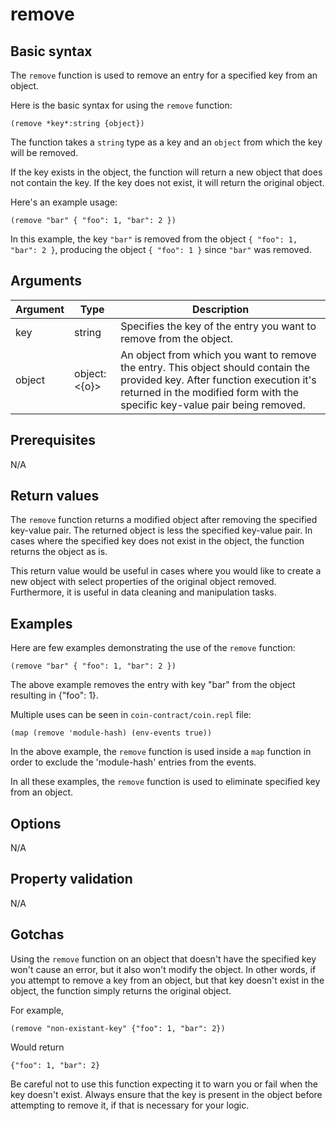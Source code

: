 # remove

## Basic syntax

The `remove` function is used to remove an entry for a specified key from an object.

Here is the basic syntax for using the `remove` function:

```pact
(remove *key*:string {object})
```
The function takes a `string` type as a key and an `object` from which the key will be removed. 

If the key exists in the object, the function will return a new object that does not contain the key. If the key does not exist, it will return the original object.

Here's an example usage:

```pact
(remove "bar" { "foo": 1, "bar": 2 })
```
In this example, the key `"bar"` is removed from the object `{ "foo": 1, "bar": 2 }`, producing the object `{ "foo": 1 }` since `"bar"` was removed.

## Arguments

| Argument | Type | Description |
| --- | --- | --- |
| key | string | Specifies the key of the entry you want to remove from the object. |
| object | object:<{o}> | An object from which you want to remove the entry. This object should contain the provided key. After function execution it's returned in the modified form with the specific key-value pair being removed. |

## Prerequisites

N/A

## Return values

The `remove` function returns a modified object after removing the specified key-value pair. The returned object is less the specified key-value pair. In cases where the specified key does not exist in the object, the function returns the object as is. 

This return value would be useful in cases where you would like to create a new object with select properties of the original object removed. Furthermore, it is useful in data cleaning and manipulation tasks.

## Examples

Here are few examples demonstrating the use of the `remove` function:

```pact
(remove "bar" { "foo": 1, "bar": 2 })
```
The above example removes the entry with key "bar" from the object resulting in {"foo": 1}.

Multiple uses can be seen in `coin-contract/coin.repl` file:

```pact
(map (remove 'module-hash) (env-events true))
```
In the above example, the `remove` function is used inside a `map` function in order to exclude the 'module-hash' entries from the events.

In all these examples, the `remove` function is used to eliminate specified key from an object.

## Options

N/A

## Property validation

N/A

## Gotchas

Using the `remove` function on an object that doesn't have the specified key won't cause an error, but it also won't modify the object. In other words, if you attempt to remove a key from an object, but that key doesn't exist in the object, the function simply returns the original object.

For example, 

```pact
(remove "non-existant-key" {"foo": 1, "bar": 2})
```
Would return

```pact
{"foo": 1, "bar": 2}
```

Be careful not to use this function expecting it to warn you or fail when the key doesn't exist. Always ensure that the key is present in the object before attempting to remove it, if that is necessary for your logic.

